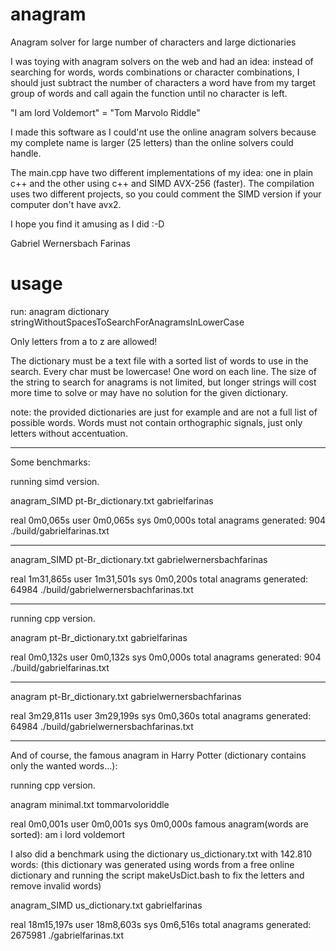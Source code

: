 # anagram
Anagram solver for large number of characters and large dictionaries

I was toying with anagram solvers on the web and had an idea: instead of searching for words, words combinations or character combinations, I should just subtract the number of characters a word have from my target group of words and call again the function until no character is left.

"I am lord Voldemort" = "Tom Marvolo Riddle"

I made this software as I could'nt use the online anagram solvers because my complete name is larger (25 letters) than the online solvers could handle.


The main.cpp have two different implementations of my idea: one in plain c++ and the other using c++ and SIMD AVX-256 (faster). The compilation uses two different projects, so you could comment the SIMD version if your computer don't have avx2.

I hope you find it amusing as I did :-D

Gabriel Wernersbach Farinas


# usage

run:
  anagram dictionary stringWithoutSpacesToSearchForAnagramsInLowerCase

Only letters from a to z are allowed!

The dictionary must be a text file with a sorted list of words to use in the search. Every char must be lowercase! One word on each line. The size of the string to search for anagrams is not limited, but longer strings will cost more time to solve or may have no solution for the given dictionary.

note: the provided dictionaries are just for example and are not a full list of possible words. Words must not contain orthographic signals, just only letters without accentuation.
_______________________________________________________________________________
Some benchmarks:

running simd version.

anagram_SIMD pt-Br_dictionary.txt gabrielfarinas

real	0m0,065s
user	0m0,065s
sys	0m0,000s
total anagrams generated: 904 ./build/gabrielfarinas.txt
_______________________________________________________________________________
anagram_SIMD pt-Br_dictionary.txt gabrielwernersbachfarinas

real	1m31,865s
user	1m31,501s
sys	0m0,200s
total anagrams generated: 64984 ./build/gabrielwernersbachfarinas.txt
_______________________________________________________________________________
running cpp version.

anagram pt-Br_dictionary.txt gabrielfarinas

real	0m0,132s
user	0m0,132s
sys	0m0,000s
total anagrams generated: 904 ./build/gabrielfarinas.txt
_______________________________________________________________________________
anagram pt-Br_dictionary.txt gabrielwernersbachfarinas

real	3m29,811s
user	3m29,199s
sys	0m0,360s
total anagrams generated: 64984 ./build/gabrielwernersbachfarinas.txt
_______________________________________________________________________________


And of course, the famous anagram in Harry Potter (dictionary contains only the wanted words...):

running cpp version.

anagram minimal.txt tommarvoloriddle

real	0m0,001s
user	0m0,001s
sys	0m0,000s
famous anagram(words are sorted):
am i lord voldemort


I also did a benchmark using the dictionary us_dictionary.txt with 142.810 words:
(this dictionary was generated using words from a free online dictionary and running the script makeUsDict.bash to fix the letters and remove invalid words)

anagram_SIMD us_dictionary.txt gabrielfarinas

real	18m15,197s
user	18m8,603s
sys	0m6,516s
total anagrams generated: 2675981 ./gabrielfarinas.txt
